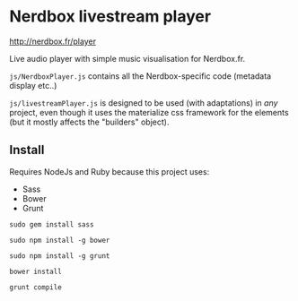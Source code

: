 # Nerdbox livestream player

http://nerdbox.fr/player

Live audio player with simple music visualisation for Nerdbox.fr.

`js/NerdboxPlayer.js` contains all the Nerdbox-specific code (metadata display etc..)

`js/livestreamPlayer.js` is designed to be used (with adaptations) in *any* project, even though it uses the
materialize css framework for the elements (but it mostly affects the "builders" object).

## Install

Requires NodeJs and Ruby because this project uses:

* Sass
* Bower
* Grunt

`sudo gem install sass`

`sudo npm install -g bower`

`sudo npm install -g grunt`

`bower install`

`grunt compile`
